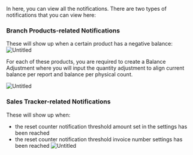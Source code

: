 In here, you can view all the notifications. There are two types of notifications that you can view here:

### Branch Products-related Notifications

These will show up when a certain product has a negative balance:
![Untitled](/images/Untitled%20126.png)

For each of these products, you are required to create a Balance Adjustment where you will input the quantity adjustment to align current balance per report and balance per physical count.

![Untitled](/images/Untitled%20127.png)

### Sales Tracker-related Notifications

These will show up when:

- the reset counter notification threshold amount set in the settings has been reached
- the reset counter notification threshold invoice number settings has been reached
  ![Untitled](/images/Untitled%20128.png)
